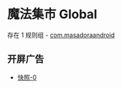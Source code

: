 # 魔法集市 Global

存在 1 规则组 - [com.masadoraandroid](/src/apps/com.masadoraandroid.ts)

## 开屏广告

- [快照-0](https://i.gkd.li/import/13578688)

